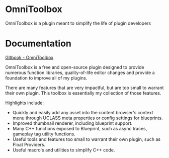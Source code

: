 # OmniToolbox
OmniToolbox is a plugin meant to simplify the life of plugin developers

# Documentation
[Gitbook - OmniToolbox](<https://varian.gitbook.io/varian-docs/omnitoolbox/>)

OmniToolbox is a free and open-source plugin designed to provide numerous function libraries, quality-of-life editor changes and provide a foundation to improve all of my plugins.

There are many features that are very impactful, but are too small to warrant their own plugin. This toolbox is essentially my collection of those features.

Highlights include:
- Quickly and easily add any asset into the content browser's context menu through UCLASS meta properties or config settings for blueprints.
- Improved thumbnail renderer, including blueprint support.
- Many C++ functions exposed to Blueprint, such as async traces, gameplay tag utility functions.
- Useful tools and features too small to warrant their own plugin, such as Float Providers.
- Useful macro's and utilities to simplify C++ code. 
